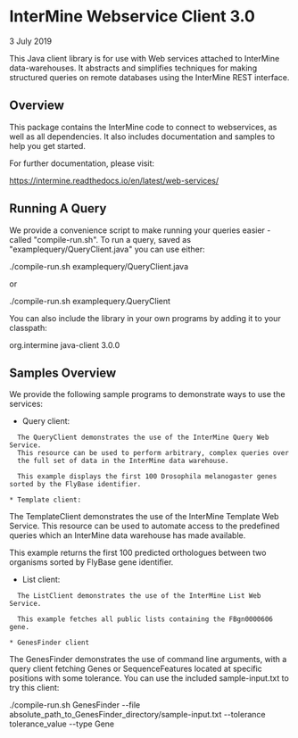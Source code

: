 InterMine Webservice Client 3.0
===============================
3 July 2019

This Java client library is for use with Web services
attached to InterMine data-warehouses. It abstracts
and simplifies techniques for making structured
queries on remote databases using the InterMine
REST interface.


Overview
--------

This package contains the InterMine code to connect to
webservices, as well as all dependencies. It also includes
documentation and samples to help you get started. 

For further documentation, please visit:

https://intermine.readthedocs.io/en/latest/web-services/

Running A Query
---------------

We provide a convenience script to make running your queries
easier - called "compile-run.sh". To run a query, 
saved as "examplequery/QueryClient.java" you can use either:

  ./compile-run.sh examplequery/QueryClient.java

  or

  ./compile-run.sh examplequery.QueryClient

You can also include the library in your own programs by adding it to your classpath:

<!-- https://bintray.com/intermineorg/java-client-->
<dependency>
    <groupId>org.intermine</groupId>
    <artifactId>java-client</artifactId>
    <version>3.0.0</version>
</dependency>



Samples Overview
----------------

We provide the following sample programs to demonstrate ways to use the services:

 * Query client:
 ~~~~~~~~~~~~~~~
   The QueryClient demonstrates the use of the InterMine Query Web Service.
   This resource can be used to perform arbitrary, complex queries over
   the full set of data in the InterMine data warehouse.

   This example displays the first 100 Drosophila melanogaster genes sorted by the FlyBase identifier.

 * Template client:
 ~~~~~~~~~~~~~~~~~~
   The TemplateClient demonstrates the use of the InterMine Template Web Service. 
   This resource can be used to automate access to the predefined queries 
   which an InterMine data warehouse has made available.
   
   This example returns the first 100 predicted orthologues between two organisms sorted by FlyBase gene identifier.

 * List client:
 ~~~~~~~~~~~~~~
   The ListClient demonstrates the use of the InterMine List Web Service. 

   This example fetches all public lists containing the FBgn0000606 gene.

 * GenesFinder client
 ~~~~~~~~~~~~~~~~~~~~
   The GenesFinder demonstrates the use of command line arguments,
   with a query client fetching Genes or
   SequenceFeatures located at specific positions with some tolerance. You can use
   the included sample-input.txt to try this client:

   ./compile-run.sh GenesFinder --file absolute_path_to_GenesFinder_directory/sample-input.txt --tolerance tolerance_value --type Gene

